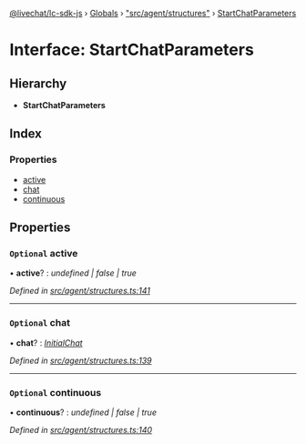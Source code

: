 [@livechat/lc-sdk-js](../README.md) › [Globals](../globals.md) › ["src/agent/structures"](../modules/_src_agent_structures_.md) › [StartChatParameters](_src_agent_structures_.startchatparameters.md)

# Interface: StartChatParameters

## Hierarchy

* **StartChatParameters**

## Index

### Properties

* [active](_src_agent_structures_.startchatparameters.md#optional-active)
* [chat](_src_agent_structures_.startchatparameters.md#optional-chat)
* [continuous](_src_agent_structures_.startchatparameters.md#optional-continuous)

## Properties

### `Optional` active

• **active**? : *undefined | false | true*

*Defined in [src/agent/structures.ts:141](https://github.com/livechat/lc-sdk-js/blob/efba8ac/src/agent/structures.ts#L141)*

___

### `Optional` chat

• **chat**? : *[InitialChat](_src_objects_index_.initialchat.md)*

*Defined in [src/agent/structures.ts:139](https://github.com/livechat/lc-sdk-js/blob/efba8ac/src/agent/structures.ts#L139)*

___

### `Optional` continuous

• **continuous**? : *undefined | false | true*

*Defined in [src/agent/structures.ts:140](https://github.com/livechat/lc-sdk-js/blob/efba8ac/src/agent/structures.ts#L140)*
